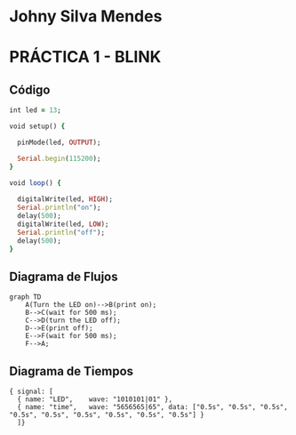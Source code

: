 # Johny Silva Mendes
# PRÁCTICA 1 - BLINK
## Código 

```ruby
int led = 13;

void setup() {                

  pinMode(led, OUTPUT); 

  Serial.begin(115200);    
}

void loop() {
  
  digitalWrite(led, HIGH);  
  Serial.println("on");     
  delay(500);               
  digitalWrite(led, LOW);   
  Serial.println("off");    
  delay(500);               
}
```

## Diagrama de Flujos

``` mermaid
graph TD
    A(Turn the LED on)-->B(print on);
    B-->C(wait for 500 ms);
    C-->D(turn the LED off);
    D-->E(print off);
    E-->F(wait for 500 ms);
    F-->A;
```

## Diagrama de Tiempos

```wavedrom
{ signal: [
  { name: "LED",    wave: "1010101|01" },
  { name: "time",   wave: "5656565|65", data: ["0.5s", "0.5s", "0.5s", "0.5s", "0.5s", "0.5s", "0.5s", "0.5s", "0.5s"] }
  ]}
```
